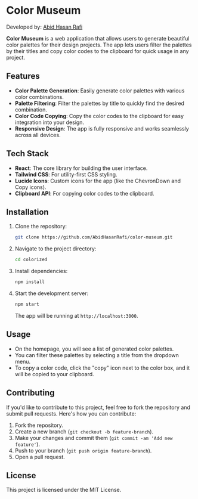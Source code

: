 # Color Museum
Developed by: [Abid Hasan Rafi](https://abidhasanrafi.github.io)

**Color Museum** is a web application that allows users to generate beautiful color palettes for their design projects. The app lets users filter the palettes by their titles and copy color codes to the clipboard for quick usage in any project.

## Features

- **Color Palette Generation**: Easily generate color palettes with various color combinations.
- **Palette Filtering**: Filter the palettes by title to quickly find the desired combination.
- **Color Code Copying**: Copy the color codes to the clipboard for easy integration into your design.
- **Responsive Design**: The app is fully responsive and works seamlessly across all devices.

## Tech Stack

- **React**: The core library for building the user interface.
- **Tailwind CSS**: For utility-first CSS styling.
- **Lucide Icons**: Custom icons for the app (like the ChevronDown and Copy icons).
- **Clipboard API**: For copying color codes to the clipboard.

## Installation

1. Clone the repository:
   ```bash
   git clone https://github.com/AbidHasanRafi/color-museum.git
   ```

2. Navigate to the project directory:
   ```bash
   cd colorized
   ```

3. Install dependencies:
   ```bash
   npm install
   ```

4. Start the development server:
   ```bash
   npm start
   ```

   The app will be running at `http://localhost:3000`.

## Usage

- On the homepage, you will see a list of generated color palettes.
- You can filter these palettes by selecting a title from the dropdown menu.
- To copy a color code, click the "copy" icon next to the color box, and it will be copied to your clipboard.

## Contributing

If you'd like to contribute to this project, feel free to fork the repository and submit pull requests. Here's how you can contribute:

1. Fork the repository.
2. Create a new branch (`git checkout -b feature-branch`).
3. Make your changes and commit them (`git commit -am 'Add new feature'`).
4. Push to your branch (`git push origin feature-branch`).
5. Open a pull request.

## License

This project is licensed under the MIT License.